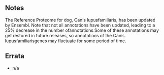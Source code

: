 
## Notes

The Reference Proteome for dog, Canis lupusfamiliaris, has been updated by Ensembl. Note that not all annotations have been updated, leading to a 25% decrease in the number ofannotations.Some of these annotations may get restored in future releases, so annotations of the Canis lupusfamiliarisgenes may fluctuate for some period of time.

## Errata

* n/a

